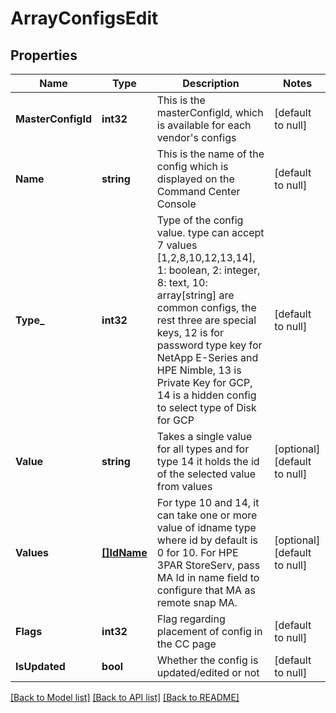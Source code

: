 # ArrayConfigsEdit

## Properties
Name | Type | Description | Notes
------------ | ------------- | ------------- | -------------
**MasterConfigId** | **int32** | This is the masterConfigId, which is available for each vendor&#x27;s configs | [default to null]
**Name** | **string** | This is the name of the config which is displayed on the Command Center Console | [default to null]
**Type_** | **int32** | Type of the config value. type can accept 7 values [1,2,8,10,12,13,14], 1: boolean, 2: integer, 8: text, 10: array[string] are common configs, the rest three are special keys, 12 is for password type key for NetApp E-Series and HPE Nimble, 13 is Private Key for GCP, 14 is a hidden config to select type of Disk for GCP | [default to null]
**Value** | **string** | Takes a single value for all types and for type 14 it holds the id of the selected value from values | [optional] [default to null]
**Values** | [**[]IdName**](IdName.md) | For type 10 and 14, it can take one or more value of idname type where id by default is 0 for 10. For HPE 3PAR StoreServ, pass MA Id in name field to configure that MA as remote snap MA. | [optional] [default to null]
**Flags** | **int32** | Flag regarding placement of config in the CC page | [default to null]
**IsUpdated** | **bool** | Whether the config is updated/edited or not | [default to null]

[[Back to Model list]](../README.md#documentation-for-models) [[Back to API list]](../README.md#documentation-for-api-endpoints) [[Back to README]](../README.md)


